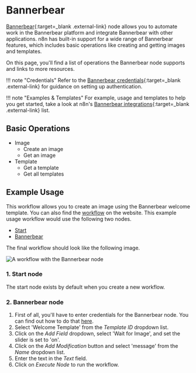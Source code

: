 # Bannerbear

[Bannerbear](https://www.bannerbear.com/){:target=_blank .external-link} node allows you to automate work in the Bannerbear platform and integrate Bannerbear with other applications. n8n has built-in support for a wide range of Bannerbear features, which includes basic operations like creating and getting images and templates.

On this page, you'll find a list of operations the Bannerbear node supports and links to more resources.

!!! note "Credentials"
  Refer to the [Bannerbear credentials](https://docs.n8n.io/integrations/builtin/credentials/bannerbear/){:target=_blank .external-link} for guidance on setting up authentication. 

!!! note "Examples & Templates"
  For example, usage and templates to help you get started, take a look at n8n's [Bannerbear integrations](https://n8n.io/integrations/bannerbear/){:target=_blank .external-link} list.


## Basic Operations

* Image
    * Create an image
    * Get an image
* Template
    * Get a template
    * Get all templates

## Example Usage

This workflow allows you to create an image using the Bannerbear welcome template. You can also find the [workflow](https://n8n.io/workflows/544) on the website. This example usage workflow would use the following two nodes.
- [Start](/integrations/builtin/core-nodes/n8n-nodes-base.start/)
- [Bannerbear]()

The final workflow should look like the following image.

![A workflow with the Bannerbear node](/_images/integrations/builtin/app-nodes/bannerbear/workflow.png)

### 1. Start node

The start node exists by default when you create a new workflow.

### 2. Bannerbear node

1. First of all, you'll have to enter credentials for the Bannerbear node. You can find out how to do that [here](/integrations/builtin/credentials/bannerbear/).
2. Select 'Welcome Template' from the *Template ID* dropdown list.
3. Click on the *Add Field* dropdown, select 'Wait for Image', and set the slider is set to 'on'.
4. Click on the *Add Modification* button and select 'message' from the *Name* dropdown list.
5. Enter the text in the *Text* field.
6. Click on *Execute Node* to run the workflow.




